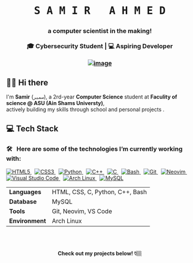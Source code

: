 <div align="center">
<h1><pre>S A M I R   A H M E D</h1> 
  <h3> a computer scientist in the making! <br> <br>🎓 Cybersecurity Student | 💻 Aspiring Developer <br> <br>
 <a href="https://github/samir176520"><img src="https://github.com/nono5342/nono5342/blob/main/space2.gif" alt="image"></a>

  </h3>
</div>

## 👋🏼 Hi there

<p>I'm <strong>Samir</strong> (<code>سمير</code>), a 2rd-year <strong>Computer Science</strong> student at <strong>Faculity of science @ ASU (Ain Shams Universty)</strong>,
<br>actively building my skills through school and personal projects .</p>

## 💻 Tech Stack

### 🛠 &nbsp; Here are some of the technologies I’m currently working with:

<!--
![HTML](https://img.shields.io/badge/-HTML-05122A?style=flat&logo=HTML5)&nbsp;
![CSS](https://img.shields.io/badge/-CSS-05122A?style=flat&logo=CSS3&logoColor=1572B6)&nbsp;
![Archlinux](https://img.shields.io/badge/-Archlinux-05122A?style=flat&logo=Archlinux)
![Git](https://img.shields.io/badge/-Git-05122A?style=flat&logo=git)&nbsp;
![GitHub](https://img.shields.io/badge/-GitHub-05122A?style=flat&logo=github)&nbsp;
![Visual Studio Code](https://img.shields.io/badge/-Visual%20Studio%20Code-05122A?style=flat&logo=visual-studio-code&logoColor=007ACC)&nbsp;
![Bash](https://img.shields.io/badge/-Bash-05122A?style=flat&logo=Bash)&nbsp;
![C/C++](https://img.shields.io/badge/-C/Cpp-05122A?style=flat&logo=C/Cpp)&nbsp;
![Mysql](https://img.shields.io/badge/-Mysql-05122A?style=flat&logo=Mysql)&nbsp;
![Python](https://img.shields.io/badge/-Python%20-05122A?style=flat&logo=python)&nbsp;
-->
<p>
  <a href="https://developer.mozilla.org/en-US/docs/Web/HTML" target="_blank">
    <img src="https://skillicons.dev/icons?i=html&theme=dark" alt="HTML5" />
  </a>&nbsp;
  
  <a href="https://developer.mozilla.org/en-US/docs/Web/CSS" target="_blank">
    <img src="https://skillicons.dev/icons?i=css&theme=dark" alt="CSS3" />
  </a>&nbsp;
  
  <a href="https://www.python.org/doc/" target="_blank">
    <img src="https://skillicons.dev/icons?i=python&theme=dark" alt="Python" />
  </a>&nbsp;
  
  <a href="https://cplusplus.com/doc/tutorial/" target="_blank">
    <img src="https://skillicons.dev/icons?i=cpp&theme=dark" alt="C++" />
  </a>&nbsp;
  
  <a href="https://en.wikipedia.org/wiki/C_(programming_language)" target="_blank">
    <img src="https://skillicons.dev/icons?i=c&theme=dark" alt="C" />
  </a>&nbsp;
  
  <a href="https://www.gnu.org/software/bash/manual/" target="_blank">
    <img src="https://skillicons.dev/icons?i=bash&theme=dark" alt="Bash" />
  </a>&nbsp;
  
  <a href="https://git-scm.com/doc" target="_blank">
    <img src="https://skillicons.dev/icons?i=git&theme=dark" alt="Git" />
  </a>&nbsp;
  
  <a href="https://neovim.io/" target="_blank">
    <img src="https://skillicons.dev/icons?i=neovim&theme=dark" alt="Neovim" />
  </a>&nbsp;
  
  <a href="https://code.visualstudio.com/docs" target="_blank">
    <img src="https://skillicons.dev/icons?i=vscode&theme=dark" alt="Visual Studio Code" />
  </a>&nbsp;
  
  <a href="https://archlinux.org/" target="_blank">
    <img src="https://skillicons.dev/icons?i=arch&theme=dark" alt="Arch Linux" />
  </a>&nbsp;
  
  <a href="https://dev.mysql.com/doc/" target="_blank">
    <img src="https://skillicons.dev/icons?i=mysql&theme=dark" alt="MySQL" />
  </a>
</p>


<table>
  <tr>
    <td><strong>Languages</strong></td>
    <td>HTML, CSS, C, Python, C++, Bash</td>
  </tr>
  <tr>
    <td><strong>Database</strong></td>
    <td>MySQL</td>
  </tr>
  <tr>
    <td><strong>Tools</strong></td>
    <td>Git, Neovim, VS Code</td>
  </tr>
  <tr>
    <td><strong>Environment</strong></td>
    <td>Arch Linux</td>
  </tr>
</table>


<!--
## 📊 GitHub Stats

Here’s a quick look at my GitHub activity:

#
-->
</br> </br>
<div align ="center"> 
  <strong> Check out my projects below! 👇🏼 </strong>
</div>
